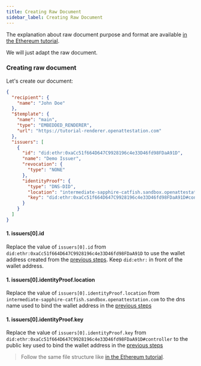 ```yaml
---
title: Creating Raw Document
sidebar_label: Creating Raw Document
---
```


The explanation about raw document purpose and format are available [in the Ethereum tutorial](/docs/tutorial/verifiable-documents/ethereum/raw-document).

We will just adapt the raw document.

### Creating raw document

Let's create our document:

```json
{
  "recipient": {
    "name": "John Doe"
  },
  "$template": {
    "name": "main",
    "type": "EMBEDDED_RENDERER",
    "url": "https://tutorial-renderer.openattestation.com"
  },
  "issuers": [
    {
      "id": "did:ethr:0xaCc51f664D647C9928196c4e33D46fd98FDaA91D",
      "name": "Demo Issuer",
      "revocation": {
        "type": "NONE"
      },
      "identityProof": {
        "type": "DNS-DID",
        "location": "intermediate-sapphire-catfish.sandbox.openattestation.com",
        "key": "did:ethr:0xaCc51f664D647C9928196c4e33D46fd98FDaA91D#controller"
      }
    }
  ]
}
```

#### 1. issuers[0].id

Replace the value of `issuers[0].id` from `did:ethr:0xaCc51f664D647C9928196c4e33D46fd98FDaA91D` to use the wallet address created from the [previous steps](/docs/tutorial/verifiable-documents/did/create). Keep `did:ethr:` in front of the wallet address.

#### 1. issuers[0].identityProof.location

Replace the value of `issuers[0].identityProof.location` from `intermediate-sapphire-catfish.sandbox.openattestation.com` to the dns name used to bind the wallet address in the [previous steps](/docs/tutorial/verifiable-documents/did/dns)

#### 1. issuers[0].identityProof.key

Replace the value of `issuers[0].identityProof.key` from `did:ethr:0xaCc51f664D647C9928196c4e33D46fd98FDaA91D#controller` to the public key used to bind the wallet address in the [previous steps](/docs/tutorial/verifiable-documents/did/dns)

> Follow the same file structure like [in the Ethereum tutorial](/docs/tutorial/verifiable-documents/ethereum/raw-document#saving-the-raw-document).
